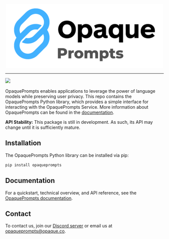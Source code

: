 

<div align="center">
  <img src="docs/images/opaque_prompts_logo.png" alt="OpaquePrompts logo" width="500">
</div>

---

[![](https://dcbadge.vercel.app/api/server/XKF79KUN?compact=true&style=flat)](https://discord.gg/XKF79KUN)

OpaquePrompts enables applications to leverage the power of language models while preserving user privacy. This repo contains the OpaquePrompts Python library, which provides a simple interface for interacting with the OpaquePrompts Service. More information about OpaquePrompts can be found in the [documentation](https://opaqueprompts.readthedocs.io/).

**API Stability:** This package is still in development. As such, its API may
change until it is sufficiently mature.

## Installation

The OpaquePrompts Python library can be installed via pip:

```bash
pip install opaqueprompts
```

## Documentation
For a quickstart, technical overview, and API reference, see the [OpaquePrompts documentation](https://opaqueprompts.readthedocs.io/).

## Contact
To contact us, join our [Discord server](https://discord.gg/XKF79KUN) or email us at [opaqueprompts@opaque.co](mailto:opaqueprompts@opaque.co).
